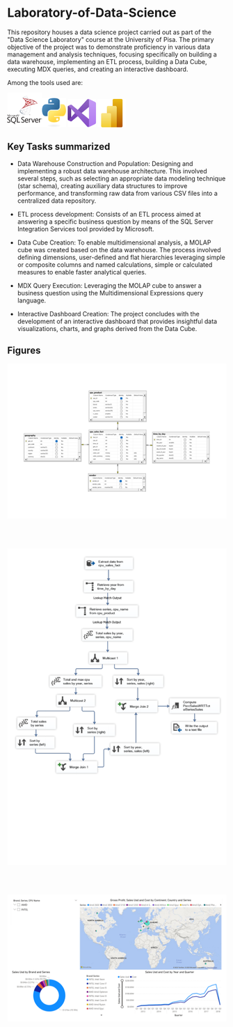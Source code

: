 # Laboratory-of-Data-Science
This repository houses a data science project carried out as part of the "Data Science Laboratory" course at the University of Pisa. The primary objective of the project was to demonstrate proficiency in various data management and analysis techniques, focusing specifically on building a data warehouse, implementing an ETL process, building a Data Cube, executing MDX queries, and creating an interactive dashboard.

Among the tools used are: 

<img src="./Figures/sql-server-logo.svg" width="80"><img src="./Figures/python-logo.svg" width="55"> <img src="./Figures/visual_studio.svg" width="65"> <img src="./Figures/powerbi-logo.svg" width="65">

## Key Tasks summarized

* Data Warehouse Construction and Population: Designing and implementing a robust data warehouse architecture. This involved several steps, such as selecting an appropriate data modeling technique (star schema), creating auxiliary data structures to improve performance, and transforming raw data from various CSV files into a centralized data repository.

* ETL process development: Consists of an ETL process aimed at answering a specific business question by means of the SQL Server Integration Services tool provided by Microsoft.

* Data Cube Creation: To enable multidimensional analysis, a MOLAP cube was created based on the data warehouse. The process involved defining dimensions, user-defined and flat hierarchies leveraging simple or composite columns and named calculations, simple or calculated measures to enable faster analytical queries.

* MDX Query Execution: Leveraging the MOLAP cube to answer a business question using the Multidimensional Expressions query language.

* Interactive Dashboard Creation: The project concludes with the development of an interactive dashboard that provides insightful data visualizations, charts, and graphs derived from the Data Cube.

## Figures 
<img src="./Figures/diagram.pdf"> <br><br><br><br>

<img src="./Figures/SSIS_pipeline.pdf"> <br><br><br><br>

<img src="./Figures/dashboard.pdf">
